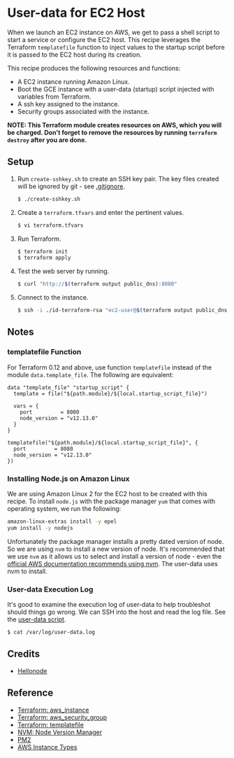 # User-data for EC2 Host

When we launch an EC2 instance on AWS, we get to pass a shell script to start a service or configure the EC2 host. This recipe leverages the Terraform `templatefile` function to inject values to the startup script before it is passed to the EC2 host during its creation.

This recipe produces the following resources and functions:

* A EC2 instance running Amazon Linux.
* Boot the GCE instance with a user-data (startup) script injected with variables from Terraform.
* A ssh key assigned to the instance.
* Security groups associated with the instance.

**NOTE: This Terraform module creates resources on AWS, which you will be charged. Don't forget to remove the resources by running `terraform destroy` after you are done.**

## Setup

1. Run `create-sshkey.sh` to create an SSH key pair. The key files created will be ignored by git - see [.gitignore](.gitignore). 

   ```bash
   $ ./create-sshkey.sh
   ```
   
1. Create a `terraform.tfvars` and enter the pertinent values.

   ```bash
   $ vi terraform.tfvars
   ```   
   
1. Run Terraform.

   ```bash
   $ terraform init
   $ terraform apply
   ```

1. Test the web server by running.

   ```bash
   $ curl "http://$(terraform output public_dns):8080"
   ```

1. Connect to the instance.

   ```bash
   $ ssh -i ./id-terraform-rsa "ec2-user@$(terraform output public_dns)"
   ```

## Notes

### templatefile Function

For Terraform 0.12 and above, use function `templatefile` instead of the module `data.template_file`. The following are equivalent:

```hcl-terraform
data "template_file" "startup_script" {
  template = file("${path.module}/${local.startup_script_file}")

  vars = {
    port         = 8080
    node_version = "v12.13.0"
  }
}
```

```hcl-terraform
templatefile("${path.module}/${local.startup_script_file}", {
  port         = 8080
  node_version = "v12.13.0"
})
```

### Installing Node.js on Amazon Linux

We are using Amazon Linux 2 for the EC2 host to be created with this recipe. To install `node.js` with the package manager `yum` that comes with operating system, we run the following:

```bash
amazon-linux-extras install -y epel
yum install -y nodejs
```

Unfortunately the package manager installs a pretty dated version of node. So we are using `nvm` to install a new version of node. It's recommended that we use `nvm` as it allows us to select and install a version of node - even the [official AWS documentation recommends using nvm](https://docs.aws.amazon.com/sdk-for-javascript/v2/developer-guide/setting-up-node-on-ec2-instance.html). The user-data uses nvm to install.

### User-data Execution Log

It's good to examine the execution log of user-data to help troubleshot should things go wrong. We can SSH into the host and read the log file. See the [user-data script](user-data.sh).

```bash
$ cat /var/log/user-data.log
``` 

## Credits

* [Hellonode](https://github.com/GoogleCloudPlatform/container-engine-samples/blob/master/hellonode/server.js)

## Reference

* [Terraform: aws_instance](https://registry.terraform.io/providers/hashicorp/aws/latest/docs/resources/instance)
* [Terraform: aws_security_group](https://registry.terraform.io/providers/hashicorp/aws/latest/docs/resources/security_group)
* [Terraform: templatefile](https://www.terraform.io/docs/configuration/functions/templatefile.html)
* [NVM: Node Version Manager](https://github.com/nvm-sh/nvm)
* [PM2](https://github.com/Unitech/pm2)
* [AWS Instance Types](https://aws.amazon.com/ec2/instance-types)
